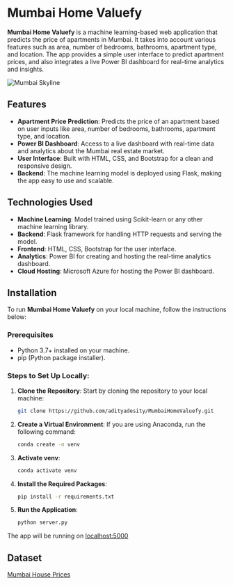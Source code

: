 # Mumbai Home Valuefy

**Mumbai Home Valuefy** is a machine learning-based web application that predicts the price of apartments in Mumbai. It takes into account various features such as area, number of bedrooms, bathrooms, apartment type, and location. The app provides a simple user interface to predict apartment prices, and also integrates a live Power BI dashboard for real-time analytics and insights.

![Mumbai Skyline](https://example.com/path-to-your-image.jpg)

## Features
- **Apartment Price Prediction**: Predicts the price of an apartment based on user inputs like area, number of bedrooms, bathrooms, apartment type, and location.
- **Power BI Dashboard**: Access to a live dashboard with real-time data and analytics about the Mumbai real estate market.
- **User Interface**: Built with HTML, CSS, and Bootstrap for a clean and responsive design.
- **Backend**: The machine learning model is deployed using Flask, making the app easy to use and scalable.

## Technologies Used
- **Machine Learning**: Model trained using Scikit-learn or any other machine learning library.
- **Backend**: Flask framework for handling HTTP requests and serving the model.
- **Frontend**: HTML, CSS, Bootstrap for the user interface.
- **Analytics**: Power BI for creating and hosting the real-time analytics dashboard.
- **Cloud Hosting**: Microsoft Azure for hosting the Power BI dashboard.

## Installation

To run **Mumbai Home Valuefy** on your local machine, follow the instructions below:

### Prerequisites
- Python 3.7+ installed on your machine.
- pip (Python package installer).

### Steps to Set Up Locally:

1. **Clone the Repository**:
   Start by cloning the repository to your local machine:
   ```bash
   git clone https://github.com/adityadesity/MumbaiHomeValuefy.git
   ```

2. **Create a Virtual Environment**:
   If you are using Anaconda, run the following command:
   ```bash
   conda create -n venv
   ```

3. **Activate venv**:
   ```bash
   conda activate venv
   ```

4. **Install the Required Packages**:
   ```bash
   pip install -r requirements.txt
   ```

5. **Run the Application**:
   ```bash
   python server.py
   ```

The app will be running on [localhost:5000](http://localhost:5000)

## Dataset
[Mumbai House Prices](https://www.kaggle.com/datasets/dravidvaishnav/mumbai-house-prices)
```